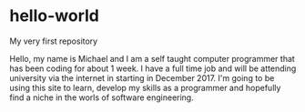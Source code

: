 # hello-world
My very first repository

Hello, my name is Michael and I am a self taught computer programmer that has been coding for about 1 week. I have a full time job and will be attending university via the internet in starting in December 2017. I'm going to be using this site to learn, develop my skills as a programmer and hopefully find a niche in the worls of software engineering.
